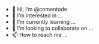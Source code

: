 - 👋 Hi, I’m @comentode
- 👀 I’m interested in ...
- 🌱 I’m currently learning ...
- 💞️ I’m looking to collaborate on ...
- 📫 How to reach me ...

<!---
comentode/comentode is a ✨ special ✨ repository because its `README.md` (this file) appears on your GitHub profile.
You can click the Preview link to take a look at your changes.
--->
